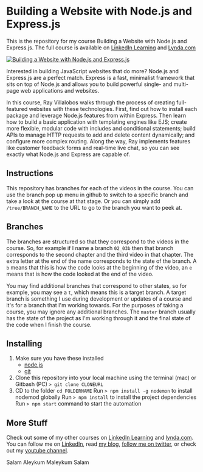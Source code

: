 # Building a Website with Node.js and Express.js
This is the repository for my course Building a Website with Node.js and Express.js. The full course is available on [LinkedIn Learning](https://www.linkedin.com/learning/building-a-website-with-node-js-and-express-js?trk=insiders_6787408_learning) and [Lynda.com](https://www.lynda.com/Express-js-tutorials/Building-Website-Node-js-Express-js/502310-2.html)

[![Building a Website with Node.js and Express.js](https://media-exp2.licdn.com/media-proxy/ext?w=1200&h=675&f=n&hash=e1P0u0YoBCeiMKFIjsJVxCTwgbU%3D&ora=1%2CaFBCTXdkRmpGL2lvQUFBPQ%2CxAVta5g-0R6plxVUzgUv5K_PrkC9q0RIUJDPBy-kWyep-9WfZXfresbfZLSiol8TeCwAkgExfeuoQzTjFI69LcLmY4Yx3A)](https://www.linkedin.com/learning/building-a-website-with-node-js-and-express-js)

Interested in building JavaScript websites that do more? Node.js and Express.js are a perfect match. Express is a fast, minimalist framework that sits on top of Node.js and allows you to build powerful single- and multi-page web applications and websites.

In this course, Ray Villalobos walks through the process of creating full-featured websites with these technologies. First, find out how to install each package and leverage Node.js features from within Express. Then learn how to build a basic application with templating engines like EJS; create more flexible, modular code with includes and conditional statements; build APIs to manage HTTP requests to add and delete content dynamically; and configure more complex routing. Along the way, Ray implements features like customer feedback forms and real-time live chat, so you can see exactly what Node.js and Express are capable of.
## Instructions
This repository has branches for each of the videos in the course. You can use the branch pop up menu in github to switch to a specific branch and take a look at the course at that stage. Or you can simply add `/tree/BRANCH_NAME` to the URL to go to the branch you want to peek at. 

## Branches
The branches are structured so that they correspond to the videos in the course. So, for example if I name a branch `02_03b` then that branch corresponds to the second chapter and the third video in that chapter. The extra letter at the end of the name corresponds to the state of the branch. A `b` means that this is how the code looks at the beginning of the video, an `e` means that is how the code looked at the end of the video.

You may find additional branches that correspond to other states, so for example, you may see a `t`, which means this is a target branch. A target branch is something I use during development or updates of a course and it's for a branch that I'm working towards. For the purposes of taking a course, you may ignore any additional branches. The `master` branch usually has the state of the project as I'm working through it and the final state of the code when I finish the course. 

## Installing
1. Make sure you have these installed
	- [node.js](http://nodejs.org/)
	- [git](http://git-scm.com/)
2. Clone this repository into your local machine using the terminal (mac) or Gitbash (PC) `> git clone CLONEURL`
3. CD to the folder `cd FOLDERNAME`
Run `> npm install -g nodemon` to install nodemod globally
Run `> npm install` to install the project dependencies
Run `> npm start` command to start the automation

## More Stuff
Check out some of my other courses on [LinkedIn Learning](https://www.linkedin.com/learning/instructors/ray-villalobos?trk=insiders_6787408_learning) and [lynda.com](http://lynda.com/rayvillalobos). You can follow me on [LinkedIn](https://www.linkedin.com/in/planetoftheweb/), read [my blog](http://raybo.org), [follow me on twitter](http://twitter.com/planetoftheweb), or check out my [youtube channel](http://youtube.com/planetoftheweb).


Salam Aleykum
Maleykum Salam